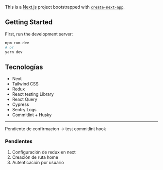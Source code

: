 This is a [Next.js](https://nextjs.org/) project bootstrapped with [`create-next-app`](https://github.com/vercel/next.js/tree/canary/packages/create-next-app).

## Getting Started

First, run the development server:

```bash
npm run dev
# or
yarn dev
```

## Tecnologías

- Next
- Tailwind CSS
- Redux
- React testing Library
- React Query
- Cypress
- Sentry Logs
- Commitlint + Husky

---

Pendiente de confirmacion -> test commitlint hook

### Pendientes

1. Configuración de redux en next
2. Creación de ruta home
3. Autenticación por usuario
